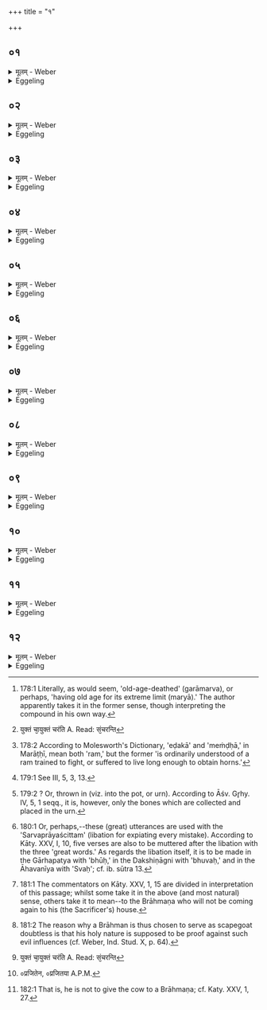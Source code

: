 +++
title = "१"

+++






##  ०१
<details><summary>मूलम् - Weber</summary>

दीर्घसत्त्र᳘ᳫं᳘ ह वा᳘ऽएतऽउ᳘पयन्ति᳟ ॥  
येऽग्निहोत्रं जु᳘ह्वत्येतद्वै᳘ जराम᳘र्यᳫं सत्त्रं य᳘दग्निहोत्रं᳘ जर᳘या वाॗ ह्येॗवास्मान्मुच्य᳘न्ते मृत्यु᳘ना वा ॥
</details>

<details><summary>Eggeling</summary>

1. Verily, they who perform an Agnihotra enter upon a long sacrificial session:--the Agnihotra, indeed, is a sacrificial session ensuring death in old age [^egg_506], for people are set free from it either by old age or by death.

[^egg_506]: 178:1 Literally, as would seem, 'old-age-deathed' (garāmarva), or perhaps, 'having old age for its extreme limit (maryā).' The author apparently takes it in the former sense, though interpreting the compound in his own way.
</details>


##  ०२
<details><summary>मूलम् - Weber</summary>

त᳘दाहुः ॥  
य᳘देत᳘स्य दीर्घसत्त्रि᳘णोऽग्निहोत्रं जु᳘ह्वतो᳘ऽन्तरेणाग्नी᳘ युक्तं᳘ वा वियायात्सं᳘ वा च᳘रेयुः किं त᳘त्र क᳘र्म का प्रा᳘यश्चित्तिरि᳘ति कुर्वीत᳘ हैव नि᳘ष्कृतिमपी᳘ष्ट्या यजेत त᳘दु तन्ना᳘द्रियेतेमान्वा᳘ऽएष᳘ लोका᳘ननुवि᳘तनुतेॗ योऽग्नी᳘ऽआधत्ते᳟ ॥
</details>

<details><summary>Eggeling</summary>

2. Here, now, they say, 'If either a team (yukta) were to drive through, or people were to walk to and fro, between the two fires of such a one performing an Agnihotra, and (being thus) a performer of a long session, what rite and what expiation would there be in that case?' He may, indeed, perform an expiation, and also offer an ishṭi; but let him disregard it, for he who lays down his two fires doubtless spreads himself all over these worlds.
</details>


##  ०३
<details><summary>मूलम् - Weber</summary>

त᳘स्याय᳘मेव᳘ लोको गा᳘र्हपत्यः ॥  
अन्तरिक्षलोॗकोऽन्वाहार्यप᳘चनोऽसौ᳘ लोक᳘ आहवनी᳘यः का᳘मं न्वा᳘ऽएषु᳘ लोके᳘षु व᳘याᳫंसि युक्तं चा᳘युक्तं च सं᳘ चरन्ति [^wbr_1] स य᳘दि हास्याप्य᳘न्तरेण ग्रा᳘मोऽग्नी᳘न्वियायाॗन्नैव᳘ मे का᳘ चना᳘र्तिर᳘स्ति न रि᳘ष्टिरि᳘ति हैव᳘ विद्यात् ॥ 

[^wbr_1]: युक्तं चा᳘युक्तं चरंति A. Read: सं᳘चरन्ति
</details>

<details><summary>Eggeling</summary>

3. His Gārhapatya is this (terrestrial) world, his Anvāhāryapacana (or southern fire) the air-world, and his Āhavanīya yonder (heavenly) world; and freely, indeed, birds, both combined (yukta) and single, pass to and fro in these worlds; and even if a whole crowd were to pass through between his fires, let him know that no harm and no hurt will come to him.
</details>


##  ०४
<details><summary>मूलम् - Weber</summary>

त्र᳘यो ह त्वाव᳘ पश᳘वोऽमेध्याः᳟ ॥  
दु᳘र्वराह ऐडकः श्वा ते᳘षां यद्य᳘धिश्रितेऽग्निहोत्रे᳘ऽन्तरेण क᳘श्चित्संच᳘रेत्किं त᳘त्र क᳘र्म का प्रा᳘यश्चित्तिरि᳘ति तद्धै᳘के गा᳘र्हपत्याद्भ᳘स्मोपह᳘त्याहवनी᳘यान्निव᳘पन्तो यन्तीदं वि᳘ष्णुर्वि᳘चक्रमऽइ᳘त्येत᳘यऽर्चा᳘ यज्ञो वै वि᳘ष्णुस्त᳘द्यज्ञे᳘नैव᳘ यज्ञ᳘मनुसं᳘तन्मो भ᳘स्मनास्य पदम᳘पिवपाम इ᳘ति व᳘दन्तस्त᳘दु त᳘था न᳘ कुर्याद्यो᳘ हैनं त᳘त्र ब्रूयादासान्न्वा᳘ऽअयं य᳘जमानस्या᳘वाप्सीत्क्षिप्रे᳘ परमा᳘सानावप्स्प᳘ते ज्येष्ठगृह्य᳘ᳫं᳘ रोत्स्यती᳘तीश्वरो᳘ ह त᳘थैव᳘ स्यात् ॥
</details>

<details><summary>Eggeling</summary>

4. 'But, surely, there are three unclean animals, a vicious boar, a vicious ram [^egg_507] and a dog: if any

[^egg_507]: 178:2 According to Molesworth's Dictionary, 'eḍakā' and 'meṁḍḥā,' in Marāṭḥī, mean both 'ram,' but the former 'is ordinarily understood  of a ram trained to fight, or suffered to live long enough to obtain horns.'

one of these runs about between (the fires) whilst the Agnihotra-offering is put on (the fire), what rite and what expiation would there be in that case?' Well, some poke out the ashes from the Gārhapatya, and keep throwing it down from the Āhavanīya, with this verse (R̥g-veda I, 22, 17), 'Here Vishṇu strode [^egg_508],' saying, 'Vishṇu is the sacrifice: by the sacrifice we thus continue the sacrifice, and with ashes we bestrew its track.' But let him not do it in this way, for if, in that case, any one were to say of him, 'Surely this (priest) has scattered about [^egg_509] the Sacrificer's ashes: he will soon scatter his last ashes, the chief's household will be wailing,' then that would indeed be likely to come to pass.

[^egg_508]: 179:1 See III, 5, 3, 13.

[^egg_509]: 179:2 ? Or, thrown in (viz. into the pot, or urn). According to Āśv. Gr̥hy. IV, 5, 1 seqq., it is, however, only the bones which are collected and placed in the urn.
</details>


##  ०५
<details><summary>मूलम् - Weber</summary>

इत्थ᳘मेव᳘ कुर्यात् ॥  
उदस्थालीं᳘ वैॗवोदकमण्डलुं᳘ वादा᳘य गा᳘र्हपत्याद᳘ग्रॗऽआहवनी᳘यान्निन᳘यन्नियादिदं वि᳘ष्णुर्वि᳘चक्रमऽइ᳘त्येत᳘यैॗवऽर्चा᳘ यज्ञो वै वि᳘ष्णुस्त᳘द्यज्ञे᳘नैव᳘ यज्ञ᳘मनुसं᳘तनोति यद्वै᳘ यज्ञ᳘स्य रिष्टं यद᳘शान्तमा᳘पो वै त᳘स्य स᳘र्वस्य शा᳘न्तिरद्भि᳘रेॗवैनत्तच्छा᳘न्त्या शमयत्येत᳘देव त᳘त्र क᳘र्म ॥
</details>

<details><summary>Eggeling</summary>

5. Let him proceed in this way:--Having taken either a bowl of water, or a pot of water, let him go on pouring it out from in front of the Gārhapatya up to the Āhavanīya, with this verse, 'Here Vishṇu strode;' for Vishṇu being the sacrifice, he thus continues the sacrifice by the sacrifice; and whatever is injured or unpropitiated in the sacrifice, for all that the water is the means of propitiation, and by water, as a means of propitiation, he thus propitiates it. Such, then, is the rite performed in that case.
</details>


##  ०६
<details><summary>मूलम् - Weber</summary>

त᳘दाहुः ॥  
य᳘स्याग्निहोत्रं᳘ ॥  
दोह्य᳘मानᳫं स्क᳘न्देत्किं त᳘त्र क᳘र्म का प्रा᳘यश्चित्तिरि᳘ति स्कन्नप्रायश्चित्ते᳘नाभि᳘मृश्याद्भि᳘रुपनिनी᳘य प᳘रिशिष्टेन जुहुयाद्य᳘द्यु नी᳘ची स्थाली स्याद्य᳘दि वा भिद्ये᳘त स्कन्नप्रायश्चित्ते᳘नैॗवाभिमृ᳘श्याद्भि᳘रुपनिनी᳘य य᳘दन्य᳘द्विन्देत्ते᳘न जुहुयात् ॥ ॥ शतम् ६१०० ॥ ॥
</details>

<details><summary>Eggeling</summary>

6. They also say, 'If any one's Agnihotra (milk) were to be spilled whilst he gets it milked, what rite and what expiation would there be in that

case?' Having touched (the spilled milk) with the (formula of) expiation for spilling, and poured water on it, let him make offering with what (milk) is left. But if the bowl were to be turned upside down, or if it were to break, let him touch (the spilled milk) with the (formula of) expiation, and, having poured water on it, let him make offering with what other (milk) he can procure.
</details>


##  ०७
<details><summary>मूलम् - Weber</summary>

अथ य᳘त्र स्कन्नᳫं स्या᳟त् ॥  
त᳘दभि᳘मृशेद᳘स्कन्न᳘धित प्रा᳘जनी᳘ति यदा वै स्क᳘न्दत्य᳘थ धीयते यदा᳘ धीयते᳘ऽथ प्र᳘जायते यो᳘निर्वा᳘ऽइयᳫं रे᳘तः प᳘यस्त᳘दस्यां यो᳘नौ रे᳘तो दधात्यनुष्ठ्या᳘ हास्य रे᳘तः सिक्तं प्र᳘जायते य᳘ एव᳘मेतद्वे᳘दामु᳘तो वै᳘ दिवो᳘ वर्षतीहौ᳘षधयो व᳘नस्प᳘तयः प्र᳘जायन्ते पु᳘रुषाद्रे᳘त स्कन्दति पशु᳘भ्यस्त᳘त इदᳫं स᳘र्वं प्र᳘जायते त᳘द्विद्याद्भू᳘यसी मे प्र᳘जातिरभूद्बहुः᳘ प्रज᳘या पशु᳘भिर्भविष्यामि श्रे᳘यान्भविष्यामी᳟ति ॥
</details>

<details><summary>Eggeling</summary>

7. Now, in case there should be a spilling (of milk), let him touch it with, 'It hath been shed, it hath been implanted: birth hath ensued;' for when (seed) is shed then it is implanted; and when it is implanted then birth takes place. And, indeed, this (earth) is a womb, and the milk is seed: he thus implants seed in that womb, and forthwith that shed seed of him who so knows this is born forth. And, indeed, it rains from yonder sky, and herbs and trees are produced here on earth; and seed flows from man and animals, and therefrom everything here is generated: let him therefore know that abundant production has accrued unto him, that he will be multiplied in offspring and cattle, and that he will become more prosperous.
</details>


##  ०८
<details><summary>मूलम् - Weber</summary>

अ᳘थ यत्रा᳘वभिन्नᳫं स्या᳟त् ॥  
त᳘दुदस्थालीं᳘ वैॗवोदकमण्डलुं᳘ वा नि᳘नयेद्यद्वै᳘ यज्ञ᳘स्य रिष्टं य᳘दशान्तमा᳘पो वै त᳘स्य स᳘र्वस्य शा᳘न्तिरद्भि᳘रेॗवैनत्तच्छा᳘न्त्या शमयति भूर्भु᳘वःॗ स्वरि᳘त्येता᳘भिर्व्या᳘हृतिभिरेता वै व्या᳘हृतयः सर्वप्रायश्चित्तीस्त᳘दने᳘न स᳘र्वेण प्रा᳘यश्चित्तिं कुरुते ता᳘नि कपा᳘लानि संचि᳘त्य य᳘त्र भस्मो᳘द्धृतᳫं स्यात्तन्नि᳘वपेदेत᳘देव त᳘त्र क᳘र्म ॥
</details>

<details><summary>Eggeling</summary>

8. And in case there should be a breaking (of the vessel), let him pour out a bowlful or potful of water, and, indeed, whatever is injured or unpropitiated in the sacrifice, for all that water is the means of propitiation, and by water, as a means of propitiation, he thus propitiates it. He does so with these utterances, 'Bhūr bhuvaḥ svar (earth, air, sky);' for these utterances are all-expiatory [^egg_510]:

[^egg_510]: 180:1 Or, perhaps,--these (great) utterances are used with the 'Sarvaprāyaścittam' (libation for expiating every mistake). According to Kāty. XXV, I, 10, five verses are also to be muttered after  the libation with the three 'great words.' As regards the libation itself, it is to be made in the Gārhapatya with 'bhūḥ,' in the Dakshiṇāgni with 'bhuvaḥ,' and in the Āhavanīya with 'Svaḥ'; cf. ib. sūtra 13.

he thus makes expiation with all this (universe). Having collected the potsherds let him throw them to where the ashes have been removed. This, then, is the rite performed in that case.
</details>


##  ०९
<details><summary>मूलम् - Weber</summary>

त᳘दाहुः ॥  
य᳘स्याग्निहोत्री᳘ दोह्य᳘मानोपविशेत्किं त᳘त्र क᳘र्म का प्रा᳘यश्चित्तिरि᳘ति ताᳫं है᳘के य᳘जुषो᳘त्थापयन्त्यु᳘दस्थाद्देव्य᳘दितिरि᳘तीयं वाऽअ᳘दितिरिमा᳘मेॗवास्माऽएत᳘दु᳘त्थापयाम इ᳘ति व᳘दन्त आ᳘युर्यज्ञ᳘पतावधादित्या᳘युरेॗवास्मिंस्त᳘द्दध्म इ᳘ति व᳘दन्त इ᳘न्द्राय कृण्वतो᳘ भागमि᳘तीन्द्रिय᳘मेॗवास्मिंस्त᳘द्दध्म इ᳘ति व᳘दन्तो मित्रा᳘य व᳘रुणाय चे᳘ति प्राणोदानौ वै᳘ मित्राव᳘रुणौ प्राणोदाना᳘वेॗवास्मिंस्त᳘द्दध्म इति व᳘दन्तस्तां त᳘स्यामा᳘हुत्यां ब्राह्मणा᳘य दद्याद्यम᳘नभ्यागमिष्यन्मन्येता᳘र्तिं वा᳘ऽएषा᳘ पाप्मा᳘नं य᳘जमानस्य प्रतिदृश्यो᳘पाविक्षदा᳘र्तिमेॗवास्मिंस्त᳘त्पाप्मा᳘नं प्र᳘तिमुञ्चाम इ᳘ति व᳘दन्तः ॥
</details>

<details><summary>Eggeling</summary>

9. They also say, 'If any one's Agnihotra-cow were to lie down whilst being milked, what rite and what expiation would there be in that case?' Well, some make her get up by means of the Yajus-formula, 'The divine Aditi hath risen,'--Aditi, doubtless, is this (earth):--thus saying, 'It is this (earth) we thus raise for him;'--'life hath she bestowed upon the lord of sacrifice,' thereby saying,--'It is life we thus bestow upon this (Sacrificer);--'giving unto Indra his share,' thereby saying, 'It is Indra's power we thus bestow upon him;'--'and unto Mitra and Varuṇa,'--Mitra and Varuṇa, doubtless, are the in-breathing and the up-breathing:--thus saying, 'It is the in and up-breathing we thus bestow upon him.' At this offering he should present that (cow) to a Brāhmaṇa whom he does not intend to visit [^egg_511]--(thus they enjoin) saying, 'It was, indeed, after perceiving the Sacrificer's suffering and evil that she lay down: we thus fasten the suffering and evil on this (Brāhmaṇa) [^egg_512].'

[^egg_511]: 181:1 The commentators on Kāty. XXV, 1, 15 are divided in interpretation of this passage; whilst some take it in the above (and most natural) sense, others take it to mean--to the Brāhmaṇa who will not be coming again to his (the Sacrificer's) house.

[^egg_512]: 181:2 The reason why a Brāhman is thus chosen to serve as scapegoat doubtless is that his holy nature is supposed to be proof against such evil influences (cf. Weber, Ind. Stud. X, p. 64).
</details>


##  १०
<details><summary>मूलम् - Weber</summary>

त᳘दु होवाच या᳘ज्ञवल्क्यः ॥  
अ᳘श्रद्दधानेभ्यो हैभ्यो गौर᳘पक्रामत्या᳘र्त्यो [^wbr_1] वाऽआ᳘हुतिं विध्यन्तीत्थ᳘मेव᳘ कुर्याद्दण्डे᳘नैॗवैनां विपिष्यो᳘त्थापयेदि᳘ति तद्य᳘थैॗवादो᳘ धावयतो᳘ऽश्वो वाश्वतरो᳘ वा गदाये᳘त बलीव᳘र्दो वा युक्तस्ते᳘न दण्ड᳘प्रजितेन तो᳘त्त्रप्रजितेन य᳘मध्वानᳫं समी᳘प्सति तᳫं स᳘मश्नुतऽएव᳘मेॗवैत᳘या दण्ड᳘प्रजितया तो᳘त्त्रप्रजितया [^wbr_2] य᳘ᳫं᳘ स्वर्गं᳘ लोकᳫं समी᳘प्सति तᳫं स᳘मश्नुते ॥

[^wbr_1]: ०त्यार्त्त्यो᳘ वा A.

[^wbr_2]: ०प्रजितेन, ०प्रजितया A.P.M.
</details>

<details><summary>Eggeling</summary>

10. But on this point Yājñavalkya said, 'Surely, the cow turns from them as from faithless ones, and they smite the offering with trouble; let him rather do it in this way:--Let him make her get up by pushing her with a staff.' And, indeed, as in the case of one driving about here, Ibis horse, or his mule, or his ox yoked (to the car) might become weary, and, by its being urged forward by means of a staff or a goad, he completes the way he wishes to accomplish, even so does he, by that (cow) being urged forward by means of a staff or a goad, attain that heavenly world which he desires to reach.
</details>


##  ११
<details><summary>मूलम् - Weber</summary>

अ᳘थ होवाचा᳘रुणिः ॥  
द्यौर्वा᳘ऽएत᳘स्याग्निहोत्र᳘स्याग्निहोॗत्र्यय᳘मेव᳘ वत्सोॗ योऽयं प᳘वतऽइय᳘मेॗवाग्निहोत्रस्थाली न वा᳘ऽएवं᳘ विदु᳘षोऽग्निहोत्री᳘ नश्यतिॗ क्वॗ ह्यसौ न᳘श्येॗन्नैवं᳘ विदु᳘षोऽग्निहोत्रीवत्सो᳘ नश्यतिॗ क्वॗ ह्येष न᳘श्येॗन्नैवं᳘ विदु᳘षोऽग्निहोत्रस्थाली᳘ भिद्यतेॗ क्वॗ हीयं᳘ भिद्ये᳘त श्रि᳘यो वै᳘ पर्ज᳘न्यो वर्षति त᳘द्विद्याच्छ्रेमा᳘णं मे महिमा᳘नम᳘धारयमाणो᳘पाविक्षच्छ्रे᳘यान्भविष्यामी᳘ति ता᳘मात्म᳘न्येव᳘ कुर्वीतात्म᳘न्येव तच्छ्रि᳘यं धत्तऽइ᳘ति ह स्माहा᳘रुणिरेत᳘देव त᳘त्र क᳘र्म ॥
</details>

<details><summary>Eggeling</summary>

11. And Āruṇi, indeed, said, 'His Agnihotra-cow, assuredly, is the sky, her calf is that blowing (wind), and the Agnihotra-vessel is this (earth). And, verily, the Agnihotra-cow of him who knows this does not perish, for how could yonder (sky) perish? Neither does the calf of the Agnihotra-cow of him who knows this perish, for how could that (wind) perish? Nor does the Agnihotra-vessel of him who knows this break to pieces, for how could this (earth) break to pieces? The rain-cloud showers down blessings: let him therefore think, "Unable to bear my glory and greatness, she (the Agnihotra-cow) has lain down: I shall become more glorious." Let him keep her for himself [^egg_513]: he thereby takes glory (prosperity) to himself,'--thus spake Āruṇi. This, then, is the rite performed in that case.

[^egg_513]: 182:1 That is, he is not to give the cow to a Brāhmaṇa; cf. Katy. XXV, 1, 27.
</details>


##  १२
<details><summary>मूलम् - Weber</summary>

त᳘दाहुः ॥  
य᳘स्याग्निहोत्री᳘ दोह्य᳘माना वा᳘श्येत किं त᳘त्र क᳘र्म का प्रा᳘यश्चित्तिरि᳘ति स्तम्ब᳘माछि᳘द्य ग्रासयेदेत᳘देव त᳘त्र क᳘र्म ॥ ३ [४.१.] ॥ ॥
</details>
<details><summary>Eggeling</summary>

12. They also say, 'If any one's Agnihotra-cow were to low whilst he gets it milked, what rite and

what expiation would there be in that case?' Let him pluck a bunch of grass and make her eat thereof. This is the rite performed in that case.
</details>

